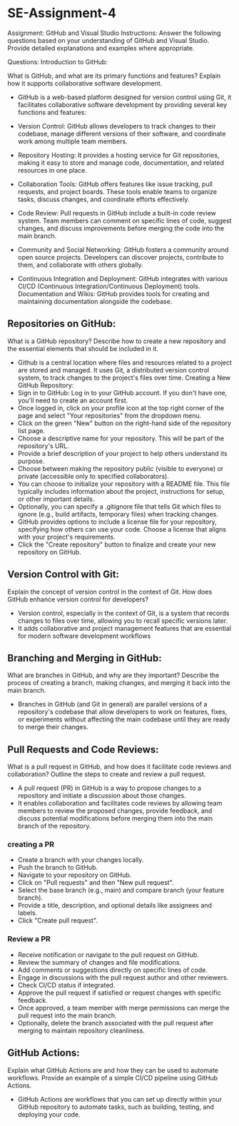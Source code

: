 # SE-Assignment-4
Assignment: GitHub and Visual Studio
Instructions:
Answer the following questions based on your understanding of GitHub and Visual Studio. Provide detailed explanations and examples where appropriate.

Questions:
Introduction to GitHub:

What is GitHub, and what are its primary functions and features? Explain how it supports collaborative software development.
- GitHub is a web-based platform designed for version control using Git, it facilitates collaborative software development by providing several key functions and features:

- Version Control: GitHub allows developers to track changes to their codebase, manage different versions of their software, and coordinate work among multiple team members.
- Repository Hosting: It provides a hosting service for Git repositories, making it easy to store and manage code, documentation, and related resources in one place.
- Collaboration Tools: GitHub offers features like issue tracking, pull requests, and project boards. These tools enable teams to organize tasks, discuss changes, and coordinate efforts effectively. 
- Code Review: Pull requests in GitHub include a built-in code review system. Team members can comment on specific lines of code, suggest changes, and discuss improvements before merging the code into the main branch. 
- Community and Social Networking: GitHub fosters a community around open source projects. Developers can discover projects, contribute to them, and collaborate with others globally.
- Continuous Integration and Deployment: GitHub integrates with various CI/CD (Continuous Integration/Continuous Deployment) tools.
Documentation and Wikis: GitHub provides tools for creating and maintaining documentation alongside the codebase.

## Repositories on GitHub:

What is a GitHub repository? Describe how to create a new repository and the essential elements that should be included in it.
- Github is a central location where files and resources related to a project are stored and managed. It uses Git, a distributed version control system, to track changes to the project's files over time.
Creating a New GitHub Repository:
- Sign in to GitHub: Log in to your GitHub account. If you don't have one, you'll need to create an account first.
- Once logged in, click on your profile icon at the top right corner of the page and select "Your repositories" from the dropdown menu.
- Click on the green "New" button on the right-hand side of the repository list page.
- Choose a descriptive name for your repository. This will be part of the repository's URL.
- Provide a brief description of your project to help others understand its purpose.
- Choose between making the repository public (visible to everyone) or private (accessible only to specified collaborators).
- You can choose to initialize your repository with a README file. This file typically includes information about the project, instructions for setup, or other important details.
-  Optionally, you can specify a .gitignore file that tells Git which files to ignore (e.g., build artifacts, temporary files) when tracking changes.
- GitHub provides options to include a license file for your repository, specifying how others can use your code. Choose a license that aligns with your project's requirements.
- Click the "Create repository" button to finalize and create your new repository on GitHub.

## Version Control with Git:

Explain the concept of version control in the context of Git. How does GitHub enhance version control for developers?
- Version control, especially in the context of Git, is a system that records changes to files over time, allowing you to recall specific versions later.
- It adds collaborative and project management features that are essential for modern software development workflows
  
## Branching and Merging in GitHub:

What are branches in GitHub, and why are they important? Describe the process of creating a branch, making changes, and merging it back into the main branch.
- Branches in GitHub (and Git in general) are parallel versions of a repository's codebase that allow developers to work on features, fixes, or experiments without affecting the main codebase until they are ready to merge their changes.


## Pull Requests and Code Reviews:

What is a pull request in GitHub, and how does it facilitate code reviews and collaboration? Outline the steps to create and review a pull request.
- A pull request (PR) in GitHub is a way to propose changes to a repository and initiate a discussion about those changes.
- It enables collaboration and facilitates code reviews by allowing team members to review the proposed changes, provide feedback, and discuss potential modifications before merging them into the main branch of the repository.
### creating a PR
- Create a branch with your changes locally.
- Push the branch to GitHub.
- Navigate to your repository on GitHub.
- Click on "Pull requests" and then "New pull request".
- Select the base branch (e.g., main) and compare branch (your feature branch).
- Provide a title, description, and optional details like assignees and labels.
-  Click "Create pull request".

### Review a PR
- Receive notification or navigate to the pull request on GitHub.
- Review the summary of changes and file modifications.
- Add comments or suggestions directly on specific lines of code.
- Engage in discussions with the pull request author and other reviewers.
- Check CI/CD status if integrated.
- Approve the pull request if satisfied or request changes with specific feedback.
- Once approved, a team member with merge permissions can merge the pull request into the main branch.
- Optionally, delete the branch associated with the pull request after merging to maintain repository cleanliness.

## GitHub Actions:

Explain what GitHub Actions are and how they can be used to automate workflows. Provide an example of a simple CI/CD pipeline using GitHub Actions.
- GitHub Actions are workflows that you can set up directly within your GitHub repository to automate tasks, such as building, testing, and deploying your code.
